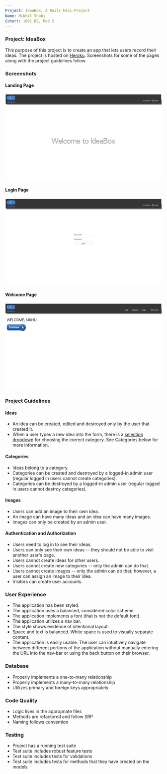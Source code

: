 ```yaml
---
Project: IdeaBox, A Rails Mini-Project
Name: Nikhil Shahi
Cohort: 1801 BE, Mod 2
---
```


### Project: IdeaBox

This purpose of this project is to create an app that lets users record their ideas. The project is hosted on [Heroku](http://idearepo.heroku.com). Screenshots for some of the pages along with the project guidelines follow.  

### Screenshots

#### Landing Page

![this](/screenshots/landing_page.png)

#### Login Page

![this](/screenshots/login_page.png)

#### Welcome Page

![this](/screenshots/welcome.png)



### Project Guidelines  

#### Ideas

- An idea can be created, edited and destroyed only by the user that created it.  
- When a user types a new idea into the form, there is a [selection dropdown](http://guides.rubyonrails.org/form_helpers.html#option-tags-from-a-collection-of-arbitrary-objects) for choosing the correct category. See Categories below for more information.

#### Categories

- Ideas belong to a category.
- Categories can be created and destroyed by a logged-in admin user (regular logged in users cannot create categories).
- Categories can be destroyed by a logged-in admin user (regular logged in users cannot destroy categories).

#### Images

- Users can add an image to their own idea.
- An image can have many ideas and an idea can have many images.
- Images can only be created by an admin user.

#### Authentication and Authorization

- Users need to log in to see their ideas.
- Users can only see their own ideas -- they should not be able to visit another user's page.
- Users cannot create ideas for other users.
- Users cannot create new categories -- only the admin can do that.
- Users cannot create images -- only the admin can do that; however, a user can assign an image to their idea.
- Visitors can create user accounts.

### User Experience

- The application has been styled.
- The application uses a balanced, considered color scheme.
- The application implements a font (that is not the default font).
- The application utilizes a nav bar.
- The style shows evidence of intentional layout.
- Space and text is balanced. White space is used to visually separate content.
- The application is easily usable. The user can intuitively navigate between different portions of the application without manually entering the URL into the nav-bar or using the back button on their browser.

### Database

- Properly implements a one-to-many relationship
- Properly implements a many-to-many relationship
- Utilizes primary and foreign keys appropriately

### Code Quality

- Logic lives in the appropriate files
- Methods are refactored and follow SRP
- Naming follows convention

### Testing

- Project has a running test suite
- Test suite includes robust feature tests
- Test suite includes tests for validations
- Test suite includes tests for methods that they have created on the models
